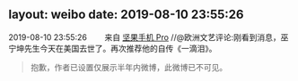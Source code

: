 layout: weibo
date: 2019-08-10 23:55:26
---
2019-08-10 23:55:26  &nbsp;&nbsp;&nbsp;&nbsp;&nbsp;&nbsp; 来自 <a href="http://app.weibo.com/t/feed/Z4AgP" rel="nofollow">坚果手机 Pro</a>
//@欧洲文艺评论:刚看到消息，巫宁坤先生今天在美国去世了。再次推荐他的自传《一滴泪》。
>  抱歉，作者已设置仅展示半年内微博，此微博已不可见。 ​​​
